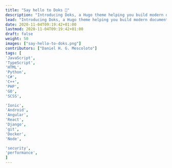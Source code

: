 ```yaml
---
title: "Say hello to Doks 👋"
description: "Introducing Doks, a Hugo theme helping you build modern documentation websites that are secure, fast, and SEO-ready — by default."
lead: "Introducing Doks, a Hugo theme helping you build modern documentation websites that are secure, fast, and SEO-ready — by default."
date: 2020-11-04T09:19:42+01:00
lastmod: 2020-11-04T09:19:42+01:00
draft: false
weight: 50
images: ["say-hello-to-doks.png"]
contributors: ["Daniel H. G. Mescoloto"]
tags: [
'JavaScript',
'TypeScript',
'HTML',
'Python',
'C#',
'C++',
'PHP',
'GO',
'SCSS',

'Ionic',
'Android',
'Angular',
'React',
'Django',
'git',
'Docker',
'Node',

'security',
'performance',
]
---
```

